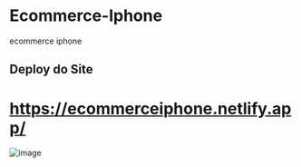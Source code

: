 # Ecommerce-Iphone
ecommerce iphone

## Deploy do Site

# https://ecommerceiphone.netlify.app/



![image](https://user-images.githubusercontent.com/90574339/226213602-7864ac61-c191-46f1-89ee-667243b2e862.png)
